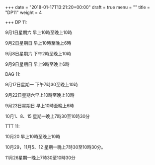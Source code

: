 +++
date = "2018-01-17T13:21:20+00:00"
draft = true
menu = ""
title = "DP11"
weight = 4

+++
DP 11: 

9月1日星期六 早上10時至晚上10時 

9月2日星期日 早上10時至晚上6時 

9月8日星期六 下午2時至晚上10時 

9月9日星期日 早上9時至晚上6時

DAG 11: 

9月17日星期一 下午7時30至晚上10時 

9月22日星期六早上10時至晚上10時 

9月23日星期日 早上10時至晚上6時 

10月1、8、15 星期一晚上7時30至10時30分

TTT 11: 

10月20 早上10時至晚上10時 

10月29，11月5、12 星期一晚上7時30至10時30分。 

11月26星期一晚上7時30至10時30分